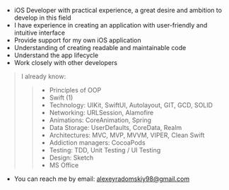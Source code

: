 - iOS Developer with practical experience, a great desire and ambition to develop in this field
- I have experience in creating an application with user-friendly and intuitive interface
- Provide support for my own iOS application
- Understanding of creating readable and maintainable code
- Understand the app lifecycle
- Work closely with other developers


> I already know:
>>  * Principles of OOP
>>  * Swift (1)
>>  * Technology: UIKit, SwiftUI, Autolayout, GIT, GCD, SOLID
>>  * Networking: URLSession, Alamofire
>>  * Animations: CoreAnimation, Spring
>>  * Data Storage: UserDefaults, CoreData, Realm
>>  * Architectures: MVC, MVP, MVVM, VIPER, Clean Swift
>>  * Addiction managers: CocoaPods
>>  * Testing: TDD, Unit Testing / UI Testing
>>  * Design: Sketch
>>  * MS Office
    
- You can reach me by email: alexeyradomskiy98@gmail.com
